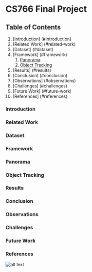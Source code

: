 # CS766 Final Project

## Table of Contents
1. [Introduction] (#introduction)
2. [Related Work] (#related-work)
3. [Dataset] (#dataset)
4. [Framework] (#framework)
	1. [Panorama](#panorama)
	2. [Object Tracking](#object-tracking)
5. [Results] (#results)
6. [Conclusion) (#conclusion)
  1. [Observations] (#observations)
  2. [Challenges] (#challenges)
  3. [Future Work] (#future-work)
7. [References] (#references)

### Introduction

### Related Work

### Dataset

### Framework

### Panorama

### Object Tracking

### Results

### Conclusion

### Observations

### Challenges

### Future Work

### References

![alt text](https://github.com/jth1011/CS766Project/blob/main/result.png?raw=true)
